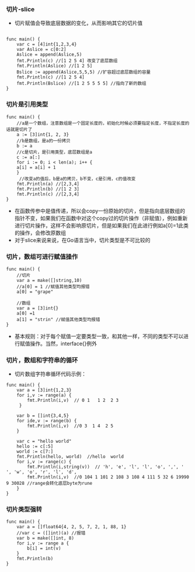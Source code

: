 ### 切片-slice

* 切片赋值会导致底层数据的变化，从而影响其它的切片值
```

func main() {
	var c = [4]int{1,2,3,4}
	var Aslice = c[0:2]
	Aslice = append(Aslice,5)
	fmt.Println(c) //[1 2 5 4] 改变了底层数组
	fmt.Println(Aslice) //[1 2 5]
	Bslice := append(Aslice,5,5,5) //扩容超过底层数组的容量
	fmt.Println(c) //[1 2 5 4]
	fmt.Println(Bslice) //[1 2 5 5 5 5] //指向了新的数组
}	

```
### 切片是引用类型
```
func main() {
	//a是一个数组，注意数组是一个固定长度的，初始化时候必须要指定长度，不指定长度的话就是切片了
	a := [3]int{1, 2, 3}
	//b是数组，是a的一份拷贝
	b := a
	//c是切片，是引用类型，底层数组是a
	c := a[:]
	for i := 0; i < len(a); i++ {
	a[i] = a[i] + 1
	}
     //改变a的值后，b是a的拷贝，b不变，c是引用，c的值改变
	fmt.Println(a) //[2,3,4]
	fmt.Println(b) //[1 2 3]
	fmt.Println(c) //[2,3,4]
}

```
* 在函数传参中是值传递，所以会copy一份原始的切片，但是指向底层数组的指针不变，如果我们在函数中对这个copy过的切片操作（非赋值），例如重新进行切片操作，这样不会影响原切片，但是如果我们在此进行例如a[0]=1此类的操作，会修改原数组
* 对于slice来说来说，在Go语言当中，切片类型是不可比较的
### 切片，数组可进行赋值操作
```
func main() {
	//切片
	var a = make([]string,10)
	//a[0] = 1 //赋值其他类型均报错
	a[0] = "grape"
                    
	//数组
	var a = [3]int{}
	a[0] =1
	a[1] = "strin" //赋值其他类型均报错
}   
```
* 基本规则：对于每个赋值一定要类型一致，和其他一样，不同的类型不可以进行赋值操作。当然，interface{}例外
### 切片，数组和字符串的循环
* 切片数组字符串循环代码示例：
```
func main() {
	var a = [3]int{1,2,3}
	for i,v := range(a) { 
		fmt.Println(i,v)  // 0 1   1 2  2 3
     }
        
	var b = []int{3,4,5}
	for ide,v := range(b) {
		fmt.Println(i,v)  //0 3  1 4  2 5
	}
        
	var c = "hello world"
	hello := c[:5]  
	world := c[7:]
	fmt.Println(hello, world)  //hello  world
	for i,v := range(c) {
		fmt.Println(i,string(v))  // 'h', 'e', 'l', 'l', 'o', ',', ' ', 'w', 'o', 'r', 'l', 'd',
		fmt.Println(i,v)  //0 104 1 101 2 108 3 108 4 111 5 32 6 19990 9 30028 //range会转化底层byte为rune
	}
}

```
### 切片类型强转
```
func main() {
	var a = []float64{4, 2, 5, 7, 2, 1, 88, 1}
	//var c = ([]int)(a) //报错
	var b = make([]int, 8)
	for i,v := range a {
		b[i] = int(v)
	}
	fmt.Println(b)
}
```
